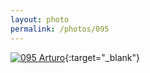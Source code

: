 ```yaml
---
layout: photo
permalink: /photos/095
---
```


[![095 Arturo](https://c1.staticflickr.com/1/666/21146130054_c679d41699_c.jpg)](https://www.flickr.com/photos/131440297@N08/21146130054/){:target="_blank"}
